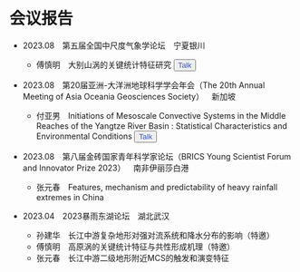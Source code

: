# 会议报告

- 2023.08&emsp;第五届全国中尺度气象学论坛&emsp;宁夏银川
  - 傅慎明&emsp;大别山涡的关键统计特征研究 <button><a href="/pdf/talk/202308_fushenming.pdf" style="text-decoration: none; color: #3F50B6;">Talk</a></button>
- 2023.08&emsp;第20届亚洲-大洋洲地球科学学会年会（The 20th Annual Meeting of Asia Oceania Geosciences Society）&emsp;新加坡
  - 付亚男&emsp;Initiations of Mesoscale Convective Systems in the Middle Reaches of the Yangtze River Basin : Statistical Characteristics and Environmental Conditions <button><a href="/pdf/talk/202308_fuyanan.pdf" style="text-decoration: none; color: #3F50B6;">Talk</a></button>
- 2023.08&emsp;第八届金砖国家青年科学家论坛（BRICS Young Scientist Forum and Innovator Prize 2023）&emsp;南非伊丽莎白港
  - 张元春&emsp;Features, mechanism and predictability of heavy rainfall extremes in China 
- 2023.04&emsp;2023暴雨东湖论坛&emsp;湖北武汉
  - 孙建华&emsp;长江中游复杂地形对强对流系统和降水分布的影响（特邀）
  - 傅慎明&emsp;高原涡的关键统计特征与共性形成机理（特邀）
  - 张元春&emsp;长江中游二级地形附近MCS的触发和演变特征


  <br><br><br>
